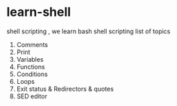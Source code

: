# learn-shell

shell scripting , we learn bash shell scripting
list of topics 

1. Comments
2. Print
3. Variables
4. Functions
5. Conditions
6. Loops
7. Exit status & Redirectors & quotes
8. SED editor